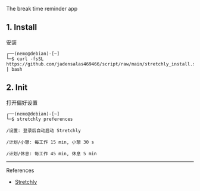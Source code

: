  The break time reminder app
 
## 1. Install

安装

```
┌──(nemo@debian)-[~]
└─$ curl -fsSL https://github.com/jadensalas469466/script/raw/main/stretchly_install.sh | bash
```

## 2. Init

打开偏好设置

```
┌──(nemo@debian)-[~]
└─$ stretchly preferences
```

```
/设置: 登录后自动启动 Stretchly
```

```
/计划/小憩: 每工作 15 min, 小憩 30 s
```

```
/计划/休息: 每工作 45 min, 休息 5 min
```

---

References

- [Stretchly](https://hovancik.net/stretchly/)
